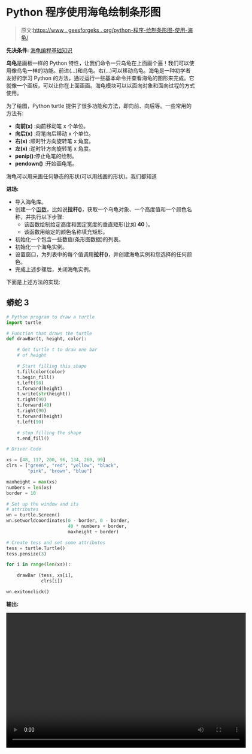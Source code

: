 # Python 程序使用海龟绘制条形图

> 原文:[https://www . geesforgeks . org/python-程序-绘制条形图-使用-海龟/](https://www.geeksforgeeks.org/python-program-to-draw-a-bar-chart-using-turtle/)

**先决条件:** [海龟编程基础知识](https://www.geeksforgeeks.org/turtle-programming-python/)

**乌龟**是画板一样的 Python 特性，让我们命令一只乌龟在上面画个遍！我们可以使用像乌龟一样的功能。前进(…)和乌龟。右(…)可以移动乌龟。海龟是一种初学者友好的学习 Python 的方法，通过运行一些基本命令并查看海龟的图形来完成。它就像一个画板，可以让你在上面画画。海龟模块可以以面向对象和面向过程的方式使用。

为了绘图，Python turtle 提供了很多功能和方法，即向前、向后等。一些常用的方法有:

*   **向前(x)** :向前移动笔 x 个单位。
*   **向后(x)** :将笔向后移动 x 个单位。
*   **右(x)** :顺时针方向旋转笔 x 角度。
*   **左(x)** :逆时针方向旋转笔 x 角度。
*   **penip()**:停止龟笔的绘制。
*   **pendown()** :开始画龟笔。

海龟可以用来画任何静态的形状(可以用线画的形状)。我们都知道

**进场:**

*   导入海龟库。
*   创建一个[函数](https://www.geeksforgeeks.org/functions-in-c/)，比如说**拉杆()**，获取一个乌龟对象、一个高度值和一个颜色名称，并执行以下步骤:
    *   该函数绘制给定高度和固定宽度的垂直矩形(比如 **40** )。
    *   该函数用给定的颜色名称填充矩形。
*   初始化一个包含一些数值(条形图数据)的列表。
*   初始化一个海龟实例。
*   设置窗口，为列表中的每个值调用**拉杆()**，并创建海龟实例和您选择的任何颜色。
*   完成上述步骤后，关闭海龟实例。

下面是上述方法的实现:

## 蟒蛇 3

```py
# Python program to draw a turtle
import turtle

# Function that draws the turtle
def drawBar(t, height, color):

    # Get turtle t to draw one bar
    # of height

    # Start filling this shape
    t.fillcolor(color)
    t.begin_fill()             
    t.left(90)
    t.forward(height)
    t.write(str(height))
    t.right(90)
    t.forward(40)
    t.right(90)
    t.forward(height)
    t.left(90)

    # stop filling the shape
    t.end_fill()                

# Driver Code

xs = [48, 117, 200, 96, 134, 260, 99]
clrs = ["green", "red", "yellow", "black",
        "pink", "brown", "blue"]

maxheight = max(xs)
numbers = len(xs)
border = 10

# Set up the window and its
# attributes
wn = turtle.Screen()            
wn.setworldcoordinates(0 - border, 0 - border,
                       40 * numbers + border,
                       maxheight + border)

# Create tess and set some attributes
tess = turtle.Turtle()          
tess.pensize(3)

for i in range(len(xs)):

    drawBar (tess, xs[i],
             clrs[i])

wn.exitonclick()
```

**输出:**

<video class="wp-video-shortcode" id="video-521718-1" width="640" height="360" preload="metadata" controls=""><source type="video/mp4" src="https://media.geeksforgeeks.org/wp-content/uploads/20201128205058/bar-turtle.mp4?_=1">[https://media.geeksforgeeks.org/wp-content/uploads/20201128205058/bar-turtle.mp4](https://media.geeksforgeeks.org/wp-content/uploads/20201128205058/bar-turtle.mp4)</video>